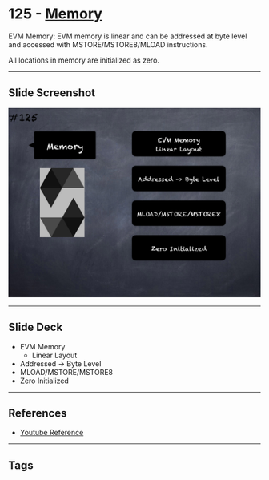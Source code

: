 # 125 - [Memory](Memory.md)
EVM Memory: EVM memory is linear and can be addressed at byte level and accessed with MSTORE/MSTORE8/MLOAD instructions. 

All locations in memory are initialized as zero.

___
## Slide Screenshot
![125.png](../images/solidity201/125.png)
___
## Slide Deck
- EVM Memory
	- Linear Layout
- Addressed -> Byte Level
- MLOAD/MSTORE/MSTORE8
- Zero Initialized
___
## References
- [Youtube Reference](https://youtu.be/TqMIbouwePE?t=497)
___
## Tags